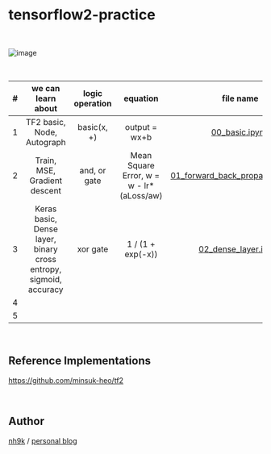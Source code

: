 # tensorflow2-practice
<br/>  

![image](https://www.gstatic.com/devrel-devsite/prod/v85e39fe21f53c758adf6c791fb94a7a2182cff2705b3dc8ed7c59fc745471159/tensorflow/images/lockup.svg)

<br/>

| # | we can learn about | logic operation |  equation |  file name |  
| :-----------: | :-----------: |:-----------: | :-----------: | :-----------: |  
| 1 | TF2 basic, Node, Autograph | basic(x, +)| output = wx+b |  [00_basic.ipynb](https://github.com/nh9k/tensorflow2-practice/blob/master/00_basic.ipynb) |  
| 2 | Train, MSE, Gradient descent| and, or gate| Mean Square Error, w = w - lr*(aLoss/aw) | [01_forward_back_propagation.ipynb](https://github.com/nh9k/tensorflow2-practice/blob/master/01_forward_back_propagation.ipynb)  |  
| 3 | Keras basic, Dense layer, binary cross entropy, sigmoid, accuracy| xor gate | 1 / (1 + exp(-x)) | [02_dense_layer.ipynb](https://github.com/nh9k/tensorflow2-practice/blob/master/01_forward_back_propagation.ipynb) |  
| 4 | | | | |    
| 5 | | | | |    


<br/>

## Reference Implementations
https://github.com/minsuk-heo/tf2

<br/>

## Author
[nh9k](https://github.com/nh9k) / [personal blog](https://blog.naver.com/kimnanhee97)